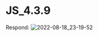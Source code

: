 # JS_4.3.9

Respond: ![2022-08-18_23-19-52](https://user-images.githubusercontent.com/101993630/185488544-ef48bbc5-8f45-4a4c-bd1b-5f764e81bacd.jpg)
